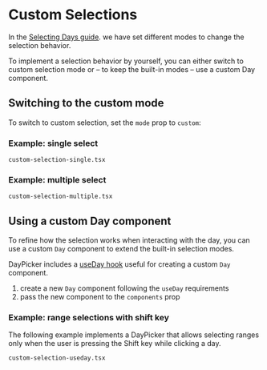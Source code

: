 # Custom Selections

In the [Selecting Days guide](/basics/selecting-days). we have set different
modes to change the selection behavior.

To implement a selection behavior by yourself, you can either switch to custom
selection mode or – to keep the built-in modes – use a custom Day component.

## Switching to the custom mode

To switch to custom selection, set the `mode` prop to `custom`:

### Example: single select

```include
custom-selection-single.tsx
```

### Example: multiple select

```include
custom-selection-multiple.tsx
```

## Using a custom Day component

To refine how the selection works when interacting with the day, you can use a
custom `Day` component to extend the built-in selection modes.

DayPicker includes a [useDay hook](/api/functions/useDay) useful for creating a
custom `Day` component.

1. create a new `Day` component following the `useDay` requirements
2. pass the new component to the `components` prop

### Example: range selections with shift key

The following example implements a DayPicker that allows selecting ranges only
when the user is pressing the Shift key while clicking a day.

```include
custom-selection-useday.tsx
```

